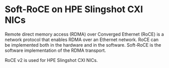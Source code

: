 # Soft-RoCE on HPE Slingshot CXI NICs

Remote direct memory access (RDMA) over Converged Ethernet (RoCE) is a network protocol that enables RDMA over an Ethernet network.
RoCE can be implemented both in the hardware and in the software. Soft-RoCE is the software implementation of the RDMA transport.

RoCE v2 is used for HPE Slingshot CXI NICs.
